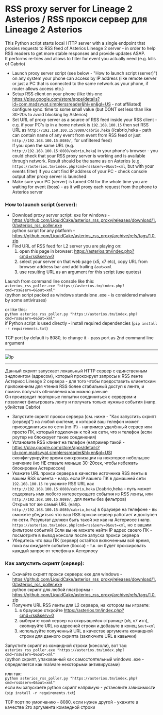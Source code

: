 # RSS proxy server for Lineage 2 Asterios / RSS прокси сервер для Lineage 2 Asterios

This Python script starts local HTTP server with a single endpoint that proxies requests to RSS feed of Asterios Lineage 2 server - in order to help RSS readers to get more stable responses and provide updates ASAP.  
It performs re-tries and allows to filter for event you actually need (e.g. kills of Cabrio)

- Launch proxy server script (see below - "How to launch script (server)") on any system your phone can access by IP address (like remote server or just a PC that is connected to the same network as your phone, if router allows access etc.)  
- Setup RSS client on your phone (like this one https://play.google.com/store/apps/details?id=com.madsvyat.simplerssreader&hl=en&gl=US - not affiliated)  
configure sync. time to some small value (but DONT set less than like 30-20s to avoid blocking by Asterios)  
- Set URL of proxy server as a source of RSS feed inside your RSS client - e.g. if your PC's ip in a home netwok is `192.168.100.15` then set RSS URL as `http://192.168.100.15:8080/cabrio,heka`
(/cabrio,heka - path can contain name of any event from event from RSS feed or just `http://192.168.100.15:8080/,` for unfiltered feed)  
If you open the same URL (e.g. `http://192.168.100.15:8080/cabrio,heka`) in your phone's browser - you could check that your RSS proxy server is working and is available through network. Result should be the same as on Asterios (e.g. `https://asterios.tm/index.php?cmd=rss&serv=0&out=xml`, but with your events filter)
If you cant find IP address of your PC - check console output after proxy server is launched  
- Make sure your PC (server) is turned ON for the whole time you are waiting for event (boss) - as it will proxy each request from the phone to Asterios server   

### How to launch script (server):  
- Download proxy server script:
  exe for windows - https://github.com/LiquidCake/asterios_rss_proxy/releases/download/1.0/asterios_rss_poller.exe  
  python script for any platform - https://github.com/LiquidCake/asterios_rss_proxy/archive/refs/tags/1.0.zip  
- Find URL of RSS feed for L2 server you are playing on:  
  1. open this page in browser: https://asterios.tm/index.php?cmd=rss&serv=0  
  2. select your server on that web page (x5, x7 etc), copy URL from browser address bar and add trailing `&out=xml`
  3. use resulting URL as an argument for this script (use quotes)  

Launch from command line console like this:  
`asterios_rss_poller.exe "https://asterios.tm/index.php?cmd=rss&serv=0&out=xml"`  
(python script packed as windows standalone .exe - is considered malware by some antiviruses)  
  
or like this:  
`python asterios_rss_poller.py "https://asterios.tm/index.php?cmd=rss&serv=0&out=xml"`  
if Python script is used directly - install required dependencies (`pip install -r requirements.txt`)  

TCP port by default is 8080, to change it - pass port as 2nd command line argument  

------------------------------

![ip](https://github.com/LiquidCake/asterios_rss_proxy/assets/9273621/21572bb7-fc55-4eb7-b8d5-b7b1eb358561)

------------------------------

Данный скрипт запускает локальный HTTP сервер с единственным эндпоинтом (адресом), который проксирует запросы к RSS ленте Астериос Lineage 2 сервера - для того чтобы предоставить клиентским приложениям для чтения RSS более стабильный доступ к ленте, и помочь получать обновления как можно раньше  
Он производит повторные попытки соединиться с сервером и позволяет фильтровать ленту и получать только нужные события (напр. убийства Cabrio)  

- Запустите скрипт прокси сервера (см. ниже - "Как запустить скрипт (сервер)") на любой системе, к которой ваш телефон может присоединиться по сети (по IP) - например удалённый сервер или просто ПК, который подключен к той же сети, что и телефон (если роутер не блокирует такие соединения)  
- Установите RSS клиент на телефон (например такой - https://play.google.com/store/apps/details?id=com.madsvyat.simplerssreader&hl=en&gl=US)  
сконфигурируйте время синхронизации на некоторое небольшое значение (но НЕ ставьте меньше 30-20сек, чтобы избежать блокировки Астериосом)   
- Укажите URL прокси сервера в качестве источника RSS ленты в вашем RSS клиента - напр. если IP вашего ПК в домашней сети `192.168.100.15` то укажите RSS URL как `http://192.168.100.15:8080/cabrio,heka`  (/cabrio,heka - путь может содержать имя любого интересующего события из RSS ленты, или `http://192.168.100.15:8080/,` для ленты без фильтров)  
Открыв тот же самый URL (напр. `http://192.168.100.15:8080/cabrio,heka`) в браузере на телефоне - вы сможете убедиться что ваш RSS прокси сервер работает и доступен по сети. Результат должен быть такой же как на Астериосе (напр. `https://asterios.tm/index.php?cmd=rss&serv=0&out=xml`, но с вашим фильтром событий)
Если вы не можете найти IP адрес своего ПК - посмотрите в вывод консоли после запуска прокси сервера
- Убедитесь что ваш ПК (сервер) остаётся включенным всё время, пока вы ожидаете событие (босса) - т.к. он будет проксировать каждый запрос от телефона к Астериосу

### Как запустить скрипт (сервер):
- Скачайте скрипт прокси сервера:
  exe для windows - https://github.com/LiquidCake/asterios_rss_proxy/releases/download/1.0/asterios_rss_poller.exe  
  python скрипт для любой платформы - https://github.com/LiquidCake/asterios_rss_proxy/archive/refs/tags/1.0.zip  
- Получите URL RSS ленты для L2 сервера, на котором вы играете:   
  1. в браузере откройте https://asterios.tm/index.php?cmd=rss&serv=0  
  2. выберите свой сервер на открывшейся странице (x5, x7 итп), скопируйте URL из адресной строки и добавьте в конец `&out=xml`  
  3. используйте полученный URL в качестве аргумента командной строки для данного скрипта (заключите URL в кавычки)  

Запустите скрипт из командной строки (консоли), вот так:  
`asterios_rss_poller.exe "https://asterios.tm/index.php?cmd=rss&serv=0&out=xml"`  
(python скрипт, упакованный как самостоятельный windows .exe - определяется как malware некоторыми антивирусами)  

или так:  
`python asterios_rss_poller.py "https://asterios.tm/index.php?cmd=rss&serv=0&out=xml"`  
если вы запускаете python скрипт напрямую - установите зависимости (`pip install -r requirements.txt`) 

TCP порт по умолчанию - 8080, если нужен другой - укажите в качестве 2го аргумента командной строки
